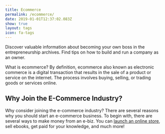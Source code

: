 ```yaml
---
title: Ecommerce
permalink: /ecommerce/
date: 2019-01-01T12:37:02.083Z
show: true
layout: tags
icon: fa-tags
---
```

Discover valuable information about becoming your own boss in the entrepreneurship archives. Find tips on how to build and run a company as an owner.

What is ecommerce? By definition, ecommerce also known as electronic commerce is a digital transaction that results in the sale of a product or service on the internet. The process involves buying, selling, or trading goods or services online.

## Why Join the E-Commerce Industry?

Why consider joining the e-commerce industry? There are several reasons why you should start an e-commerce business. To begin with, there are several ways to make money from an e-biz. You can <a href="https://earnonlinemoney.org/ecommerce/make-money-from-online-store/">launch an online store</a>, sell ebooks, get paid for your knowledge, and much more!